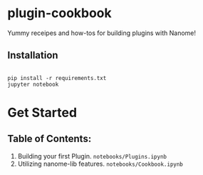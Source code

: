 # plugin-cookbook

Yummy receipes and how-tos for building plugins with Nanome!

## Installation
<code>
pip install -r requirements.txt
jupyter notebook
</code>

# Get Started
## Table of Contents:
<ol>
	<li>Building your first Plugin. <code>notebooks/Plugins.ipynb</code></li>
    <li>Utilizing nanome-lib features. <code>notebooks/Cookbook.ipynb</code></li>
</ol>

